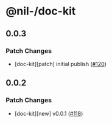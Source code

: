 # @nil-/doc-kit

## 0.0.3

### Patch Changes

-   [doc-kit][patch] initial publish ([#120](https://github.com/njaldea/mono/pull/120))

## 0.0.2

### Patch Changes

-   [doc-kit][new] v0.0.1 ([#118](https://github.com/njaldea/mono/pull/118))
